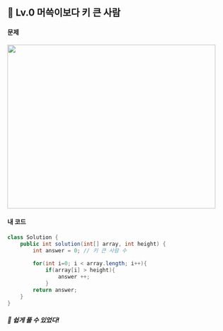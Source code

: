## 📍 Lv.0 머쓱이보다 키 큰 사람 <br>

#### 문제 <br>
<img src="https://github.com/yejinsohn/TIL/assets/104317217/d47df6ac-4d8f-4a5d-bf7c-4216a2d6b5f1" width="470" height="370"/>

#### 내 코드 <br>

```Java
class Solution {
    public int solution(int[] array, int height) {
        int answer = 0; // 키 큰 사람 수
        
        for(int i=0; i < array.length; i++){
            if(array[i] > height){
                answer ++;
            }
        return answer;
    }
}
```

##### 🌿 쉽게 풀 수 있었다!
